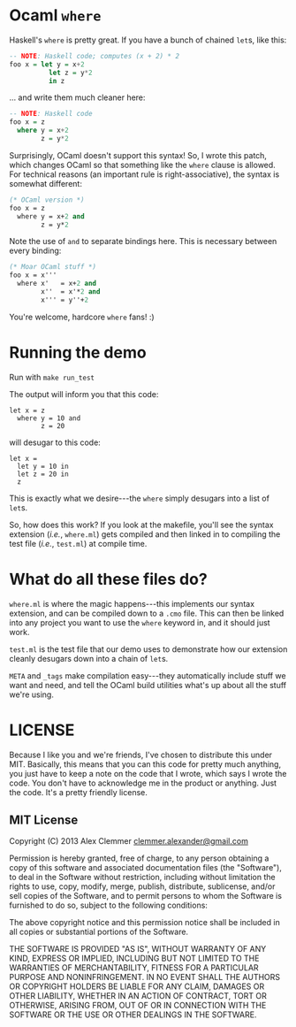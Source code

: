 # Ocaml `where`

Haskell's `where` is pretty great. If you have a bunch of chained `let`s, like this:

```haskell
-- NOTE: Haskell code; computes (x + 2) * 2
foo x = let y = x+2
          let z = y*2
          in z
```

… and write them much cleaner here:

```haskell
-- NOTE: Haskell code
foo x = z
  where y = x+2
        z = y*2
```

Surprisingly, OCaml doesn't support this syntax! So, I wrote this patch, which changes OCaml so that something like the `where` clause is allowed. For technical reasons (an important rule is right-associative), the syntax is somewhat different:

```ocaml
(* OCaml version *)
foo x = z
  where y = x+2 and
        z = y*2
```

Note the use of `and` to separate bindings here. This is necessary between every binding:

```ocaml
(* Moar OCaml stuff *)
foo x = x'''
  where x'   = x+2 and
        x''  = x'*2 and
        x''' = y''+2
```

You're welcome, hardcore `where` fans! :)


# Running the demo

Run with `make run_test`

The output will inform you that this code:

```
let x = z
  where y = 10 and
        z = 20
```

will desugar to this code:

```
let x =
  let y = 10 in
  let z = 20 in
  z
```

This is exactly what we desire---the `where` simply desugars into a list of `let`s.

So, how does this work? If you look at the makefile, you'll see the syntax extension (*i.e.*, `where.ml`) gets compiled and then linked in to compiling the test file (*i.e.*, `test.ml`) at compile time.


# What do all these files do?

`where.ml` is where the magic happens---this implements our syntax extension, and can be compiled down to a `.cmo` file. This can then be linked into any project you want to use the `where` keyword in, and it should just work.

`test.ml` is the test file that our demo uses to demonstrate how our extension cleanly desugars down into a chain of `let`s.

`META` and `_tags` make compilation easy---they automatically include stuff we want and need, and tell the OCaml build utilities what's up about all the stuff we're using.



# LICENSE

Because I like you and we're friends, I've chosen to distribute this under MIT. Basically, this means that you can this code for pretty much anything, you just have to keep a note on the code that I wrote, which says I wrote the code. You don't have to acknowledge me in the product or anything. Just the code. It's a pretty friendly license.


## MIT License

Copyright (C) 2013 Alex Clemmer <clemmer.alexander@gmail.com>

Permission is hereby granted, free of charge, to any person obtaining a copy of this software and associated documentation files (the "Software"), to deal in the Software without restriction, including without limitation the rights to use, copy, modify, merge, publish, distribute, sublicense, and/or sell copies of the Software, and to permit persons to whom the Software is furnished to do so, subject to the following conditions:

The above copyright notice and this permission notice shall be included in all copies or substantial portions of the Software.

THE SOFTWARE IS PROVIDED "AS IS", WITHOUT WARRANTY OF ANY KIND, EXPRESS OR IMPLIED, INCLUDING BUT NOT LIMITED TO THE WARRANTIES OF MERCHANTABILITY, FITNESS FOR A PARTICULAR PURPOSE AND NONINFRINGEMENT. IN NO EVENT SHALL THE AUTHORS OR COPYRIGHT HOLDERS BE LIABLE FOR ANY CLAIM, DAMAGES OR OTHER LIABILITY, WHETHER IN AN ACTION OF CONTRACT, TORT OR OTHERWISE, ARISING FROM, OUT OF OR IN CONNECTION WITH THE SOFTWARE OR THE USE OR OTHER DEALINGS IN THE SOFTWARE.